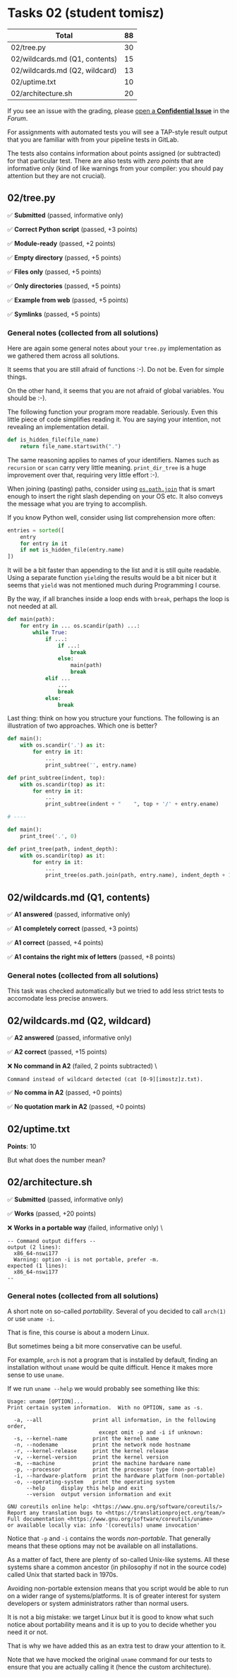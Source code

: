 # Tasks 02 (student tomisz)

| Total                                            |    88 |
|--------------------------------------------------|------:|
| 02/tree.py                                       |    30 |
| 02/wildcards.md (Q1, contents)                   |    15 |
| 02/wildcards.md (Q2, wildcard)                   |    13 |
| 02/uptime.txt                                    |    10 |
| 02/architecture.sh                               |    20 |

If you see an issue with the grading, please
[open a **Confidential Issue**](https://gitlab.mff.cuni.cz/teaching/nswi177/2022/common/forum/-/issues/new?issue[confidential]=true&issue[title]=Grading+Tasks+02)
in the _Forum_.


For assignments with automated tests you will see a TAP-style result output
that you are familiar with from your pipeline tests in GitLab.

The tests also contains information about points assigned (or subtracted)
for that particular test. There are also tests with _zero points_ that
are informative only (kind of like warnings from your compiler: you
should pay attention but they are not crucial).

## 02/tree.py

✅ **Submitted** (passed, informative only)

✅ **Correct Python script** (passed, +3 points)

✅ **Module-ready** (passed, +2 points)

✅ **Empty directory** (passed, +5 points)

✅ **Files only** (passed, +5 points)

✅ **Only directories** (passed, +5 points)

✅ **Example from web** (passed, +5 points)

✅ **Symlinks** (passed, +5 points)



### General notes (collected from all solutions)

Here are again some general notes about your `tree.py` implementation
as we gathered them across all solutions.

It seems that you are still afraid of functions :-). Do not be. Even for
simple things.

On the other hand, it seems that you are not afraid of global variables.
You should be :-).

The following function your program more readable. Seriously. Even this little
piece of code simplifies reading it. You are saying your intention, not
revealing an implementation detail.

```python
def is_hidden_file(file_name)
    return file_name.startswith(".")
```

The same reasoning applies to names of your identifiers. Names such as
`recursion` or `scan` carry very little meaning. `print_dir_tree` is a huge
improvement over that, requiring very little effort :-).

When joining (pasting) paths, consider using
[`os.path.join`](https://docs.python.org/3/library/os.path.html#os.path.join)
that is smart enough to insert the right slash depending on your OS etc.
It also conveys the message what you are trying to accomplish.

If you know Python well, consider using list comprehension more often:

```python
entries = sorted([
    entry
    for entry in it
    if not is_hidden_file(entry.name)
])
```

It will be a bit faster than appending to the list and it is still quite
readable. Using a separate function `yield`ing the results would be a bit
nicer but it seems that `yield` was not mentioned much during Programming I
course.

By the way, if all branches inside a loop ends with `break`, perhaps the
loop is not needed at all.

```python
def main(path):
	for entry in ... os.scandir(path) ...:
		while True:
			if ...:
				if ...:
					break
				else:
					main(path)
					break
			elif ...
                ...
				break
			else:
				break

```

Last thing: think on how you structure your functions. The following is an
illustration of two approaches. Which one is better?

```python
def main():
    with os.scandir('.') as it:
        for entry in it:
            ...
            print_subtree('', entry.name)

def print_subtree(indent, top):
    with os.scandir(top) as it:
        for entry in it:
            ...
            print_subtree(indent + "    ", top + '/' + entry.ename)

# ----

def main():
    print_tree('.', 0)

def print_tree(path, indent_depth):
    with os.scandir(top) as it:
        for entry in it:
            ...
            print_tree(os.path.join(path, entry.name), indent_depth + 1)
```


## 02/wildcards.md (Q1, contents)

✅ **A1 answered** (passed, informative only)

✅ **A1 completely correct** (passed, +3 points)

✅ **A1 correct** (passed, +4 points)

✅ **A1 contains the right mix of letters** (passed, +8 points)



### General notes (collected from all solutions)

This task was checked automatically but we tried to add less strict tests
to accomodate less precise answers.


## 02/wildcards.md (Q2, wildcard)

✅ **A2 answered** (passed, informative only)

✅ **A2 correct** (passed, +15 points)

❌ **No command in A2** (failed, 2 points subtracted) \

```
Command instead of wildcard detected (cat [0-9][imostz]z.txt).
```

✅ **No comma in A2** (passed, +0 points)

✅ **No quotation mark in A2** (passed, +0 points)



## 02/uptime.txt

**Points**: 10

But what does the number mean?


## 02/architecture.sh

✅ **Submitted** (passed, informative only)

✅ **Works** (passed, +20 points)

❌ **Works in a portable way** (failed, informative only) \

```
-- Command output differs --
output (2 lines):
  x86_64-nswi177
  Warning: option -i is not portable, prefer -m.
expected (1 lines):
  x86_64-nswi177
--
```



### General notes (collected from all solutions)

A short note on so-called _portability_. Several of you decided to
call `arch(1)` or use `uname -i`.

That is fine, this course is about a modern Linux.

But sometimes being a bit more conservative can be useful.

For example, `arch` is not a program that is installed by default, finding
an installation without `uname` would be quite difficult. Hence it makes more
sense to use `uname`.

If we run `uname --help` we would probably see something like this:

```text
Usage: uname [OPTION]...
Print certain system information.  With no OPTION, same as -s.

  -a, --all                print all information, in the following order,
                             except omit -p and -i if unknown:
  -s, --kernel-name        print the kernel name
  -n, --nodename           print the network node hostname
  -r, --kernel-release     print the kernel release
  -v, --kernel-version     print the kernel version
  -m, --machine            print the machine hardware name
  -p, --processor          print the processor type (non-portable)
  -i, --hardware-platform  print the hardware platform (non-portable)
  -o, --operating-system   print the operating system
      --help     display this help and exit
      --version  output version information and exit

GNU coreutils online help: <https://www.gnu.org/software/coreutils/>
Report any translation bugs to <https://translationproject.org/team/>
Full documentation <https://www.gnu.org/software/coreutils/uname>
or available locally via: info '(coreutils) uname invocation'
```

Notice that `-p` and `-i` contains the words _non-portable_. That generally
means that these options may not be available on all installations.

As a matter of fact, there are plenty of so-called Unix-like systems. All
these systems share a common ancestor (in philosophy if not in the source
code) called Unix that started back in 1970s.

Avoiding non-portable extension means that you script would be able to run
on a wider range of systems/platforms. It is of greater interest for system
developers or system administrators rather than normal users.

It is not a big mistake: we target Linux but it is good to know what such
notice about portability means and it is up to you to decide whether you need
it or not.

That is why we have added this as an extra test to draw your attention to it.

Note that we have mocked the original `uname` command for our tests to ensure
that you are actually calling it (hence the custom architecture).


